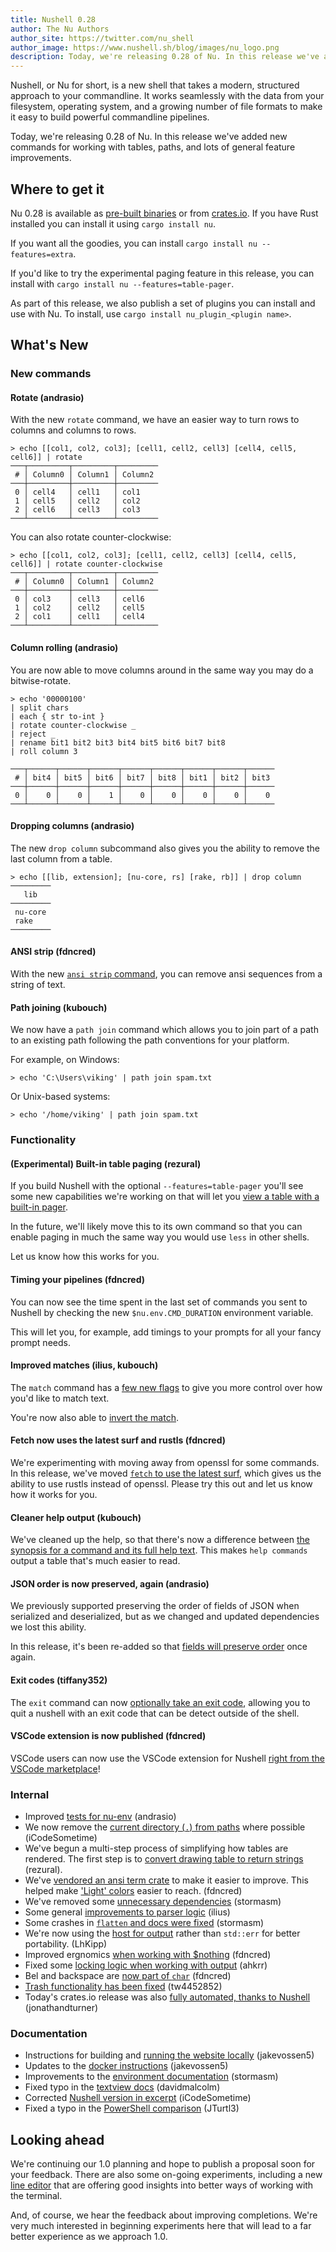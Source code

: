 ```yaml
---
title: Nushell 0.28
author: The Nu Authors
author_site: https://twitter.com/nu_shell
author_image: https://www.nushell.sh/blog/images/nu_logo.png
description: Today, we're releasing 0.28 of Nu. In this release we've added new commands for working with tables, paths, and lots of general feature improvements.
---
```


Nushell, or Nu for short, is a new shell that takes a modern, structured approach to your commandline. It works seamlessly with the data from your filesystem, operating system, and a growing number of file formats to make it easy to build powerful commandline pipelines.

Today, we're releasing 0.28 of Nu. In this release we've added new commands for working with tables, paths, and lots of general feature improvements.

<!-- more -->

## Where to get it

Nu 0.28 is available as [pre-built binaries](https://github.com/nushell/nushell/releases/tag/0.28.0) or from [crates.io](https://crates.io/crates/nu). If you have Rust installed you can install it using `cargo install nu`.

If you want all the goodies, you can install `cargo install nu --features=extra`.

If you'd like to try the experimental paging feature in this release, you can install with `cargo install nu --features=table-pager`.

As part of this release, we also publish a set of plugins you can install and use with Nu. To install, use `cargo install nu_plugin_<plugin name>`.

## What's New

### New commands

#### Rotate (andrasio)

With the new `rotate` command, we have an easier way to turn rows to columns and columns to rows.

```nushell
> echo [[col1, col2, col3]; [cell1, cell2, cell3] [cell4, cell5, cell6]] | rotate
───┬─────────┬─────────┬─────────
 # │ Column0 │ Column1 │ Column2
───┼─────────┼─────────┼─────────
 0 │ cell4   │ cell1   │ col1
 1 │ cell5   │ cell2   │ col2
 2 │ cell6   │ cell3   │ col3
───┴─────────┴─────────┴─────────
```

You can also rotate counter-clockwise:

```nushell
> echo [[col1, col2, col3]; [cell1, cell2, cell3] [cell4, cell5, cell6]] | rotate counter-clockwise
───┬─────────┬─────────┬─────────
 # │ Column0 │ Column1 │ Column2
───┼─────────┼─────────┼─────────
 0 │ col3    │ cell3   │ cell6
 1 │ col2    │ cell2   │ cell5
 2 │ col1    │ cell1   │ cell4
───┴─────────┴─────────┴─────────
```

#### Column rolling (andrasio)

You are now able to move columns around in the same way you may do a bitwise-rotate.

```nushell
> echo '00000100'
| split chars
| each { str to-int }
| rotate counter-clockwise _
| reject _
| rename bit1 bit2 bit3 bit4 bit5 bit6 bit7 bit8
| roll column 3

───┬──────┬──────┬──────┬──────┬──────┬──────┬──────┬──────
 # │ bit4 │ bit5 │ bit6 │ bit7 │ bit8 │ bit1 │ bit2 │ bit3
───┼──────┼──────┼──────┼──────┼──────┼──────┼──────┼──────
 0 │    0 │    0 │    1 │    0 │    0 │    0 │    0 │    0
───┴──────┴──────┴──────┴──────┴──────┴──────┴──────┴──────
```

#### Dropping columns (andrasio)

The new `drop column` subcommand also gives you the ability to remove the last column from a table.

```nushell
> echo [[lib, extension]; [nu-core, rs] [rake, rb]] | drop column
─────────
   lib
─────────
 nu-core
 rake
─────────
```

#### ANSI strip (fdncred)

With the new [`ansi strip` command](https://github.com/nushell/nushell/pull/3095), you can remove ansi sequences from a string of text.

#### Path joining (kubouch)

We now have a `path join` command which allows you to join part of a path to an existing path following the path conventions for your platform.

For example, on Windows:

```nushell
> echo 'C:\Users\viking' | path join spam.txt
```

Or Unix-based systems:

```nushell
> echo '/home/viking' | path join spam.txt
```

### Functionality

#### (Experimental) Built-in table paging (rezural)

If you build Nushell with the optional `--features=table-pager` you'll see some new capabilities we're working on that will let you [view a table with a built-in pager](https://github.com/nushell/nushell/pull/3128).

In the future, we'll likely move this to its own command so that you can enable paging in much the same way you would use `less` in other shells.

Let us know how this works for you.

#### Timing your pipelines (fdncred)

You can now see the time spent in the last set of commands you sent to Nushell by checking the new `$nu.env.CMD_DURATION` environment variable.

This will let you, for example, add timings to your prompts for all your fancy prompt needs.

#### Improved matches (ilius, kubouch)

The `match` command has a [few new flags](https://github.com/nushell/nushell/pull/3111) to give you more control over how you'd like to match text.

You're now also able to [invert the match](https://github.com/nushell/nushell/pull/3114).

#### Fetch now uses the latest surf and rustls (fdncred)

We're experimenting with moving away from openssl for some commands. In this release, we've moved [`fetch` to use the latest surf](https://github.com/nushell/nushell/pull/3120), which gives us the ability to use rustls instead of openssl. Please try this out and let us know how it works for you.

#### Cleaner help output (kubouch)

We've cleaned up the help, so that there's now a difference between [the synopsis for a command and its full help text](https://github.com/nushell/nushell/pull/3124). This makes `help commands` output a table that's much easier to read.

#### JSON order is now preserved, again (andrasio)

We previously supported preserving the order of fields of JSON when serialized and deserialized, but as we changed and updated dependencies we lost this ability.

In this release, it's been re-added so that [fields will preserve order](https://github.com/nushell/nushell/pull/3126) once again.

#### Exit codes (tiffany352)

The `exit` command can now [optionally take an exit code](https://github.com/nushell/nushell/pull/3132), allowing you to quit a nushell with an exit code that can be detect outside of the shell.

#### VSCode extension is now published (fdncred)

VSCode users can now use the VSCode extension for Nushell [right from the VSCode marketplace](https://marketplace.visualstudio.com/items?itemName=TheNuProjectContributors.vscode-nushell-lang)!

### Internal

- Improved [tests for nu-env](https://github.com/nushell/nushell/pull/3078) (andrasio)
- We now remove the [current directory (`.`) from paths](https://github.com/nushell/nushell/pull/3084) where possible (iCodeSometime)
- We've begun a multi-step process of simplifying how tables are rendered. The first step is to [convert drawing table to return strings](https://github.com/nushell/nushell/pull/3088) (rezural).
- We've [vendored an ansi term crate](https://github.com/nushell/nushell/pull/3089) to make it easier to improve. This helped make ['Light' colors](https://github.com/nushell/nushell/pull/3100) easier to reach. (fdncred)
- We've removed some [unnecessary dependencies](https://github.com/nushell/nushell/pull/3091) (stormasm)
- Some general [improvements to parser logic](https://github.com/nushell/nushell/pull/3093) (ilius)
- Some crashes in [`flatten` and docs were fixed](https://github.com/nushell/nushell/pull/3099) (stormasm)
- We're now using the [host for output](https://github.com/nushell/nushell/pull/3112) rather than `std::err` for better portability. (LhKipp)
- Improved ergnomics [when working with $nothing](https://github.com/nushell/nushell/pull/3133) (fdncred)
- Fixed some [locking logic when working with output](https://github.com/nushell/nushell/pull/3140) (ahkrr)
- Bel and backspace are [now part of `char`](https://github.com/nushell/nushell/pull/3144) (fdncred)
- [Trash functionality has been fixed](https://github.com/nushell/nushell/pull/3146) (tw4452852)
- Today's crates.io release was also [fully automated, thanks to Nushell](https://github.com/nushell/nu_scripts/blob/main/nu_release.nu) (jonathandturner)

### Documentation

- Instructions for building and [running the website locally](https://github.com/nushell/nushell.github.io/pull/109) (jakevossen5)
- Updates to the [docker instructions](https://github.com/nushell/nushell.github.io/pull/108) (jakevossen5)
- Improvements to the [environment documentation](https://github.com/nushell/nushell.github.io/pull/107) (stormasm)
- Fixed typo in the [textview docs](https://github.com/nushell/nushell.github.io/pull/106) (davidmalcolm)
- Corrected [Nushell version in excerpt](https://github.com/nushell/nushell.github.io/pull/104) (iCodeSometime)
- Fixed a typo in the [PowerShell comparison](https://github.com/nushell/nushell.github.io/pull/103) (JTurtl3)

## Looking ahead

We're continuing our 1.0 planning and hope to publish a proposal soon for your feedback. There are also some on-going experiments, including a new [line editor](https://github.com/jonathandturner/reedline) that are offering good insights into better ways of working with the terminal.

And, of course, we hear the feedback about improving completions. We're very much interested in beginning experiments here that will lead to a far better experience as we approach 1.0.
